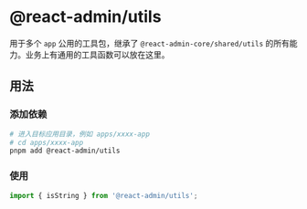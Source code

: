# @react-admin/utils

用于多个 `app` 公用的工具包，继承了 `@react-admin-core/shared/utils` 的所有能力。业务上有通用的工具函数可以放在这里。

## 用法

### 添加依赖

```bash
# 进入目标应用目录，例如 apps/xxxx-app
# cd apps/xxxx-app
pnpm add @react-admin/utils
```

### 使用

```ts
import { isString } from '@react-admin/utils';
```
